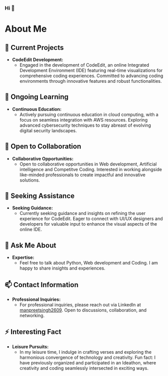 ### Hi 👋

# About Me

## 🔭 Current Projects

- **CodeEdit Development:**
  - Engaged in the development of CodeEdit, an online Integrated Development Environment (IDE) featuring real-time visualizations for comprehensive coding experiences. Committed to advancing coding environments through innovative features and robust functionalities.

## 🌱 Ongoing Learning

- **Continuous Education:**
  - Actively pursuing continuous education in cloud computing, with a focus on seamless integration with AWS resources. Exploring advanced cybersecurity techniques to stay abreast of evolving digital security landscapes.

## 👯 Open to Collaboration

- **Collaborative Opportunities:**
  - Open to collaborative opportunities in Web development, Artificial intelligence and Competitve Coding. Interested in working alongside like-minded professionals to create impactful and innovative solutions.

## 🤔 Seeking Assistance

- **Seeking Guidance:**
  - Currently seeking guidance and insights on refining the user experience for CodeEdit. Eager to connect with UI/UX designers and developers for valuable input to enhance the visual aspects of the online IDE.

## 💬 Ask Me About

- **Expertise:**
  - Feel free to talk about Python, Web development and Coding. I am happy to share insights and experiences.

## 📫 Contact Information

- **Professional Inquiries:**
  - For professional inquiries, please reach out via LinkedIn at [manpreetsingh2609]([https://www.linkedin.com/in/manpreetsingh2609/). Open to discussions, collaboration, and networking.

## ⚡ Interesting Fact

- **Leisure Pursuits:**
  - In my leisure time, I indulge in crafting verses and exploring the harmonious convergence of technology and creativity. Fun fact: I have previously organized and participated in an Ideathon, where creativity and coding seamlessly intersected in exciting ways.
